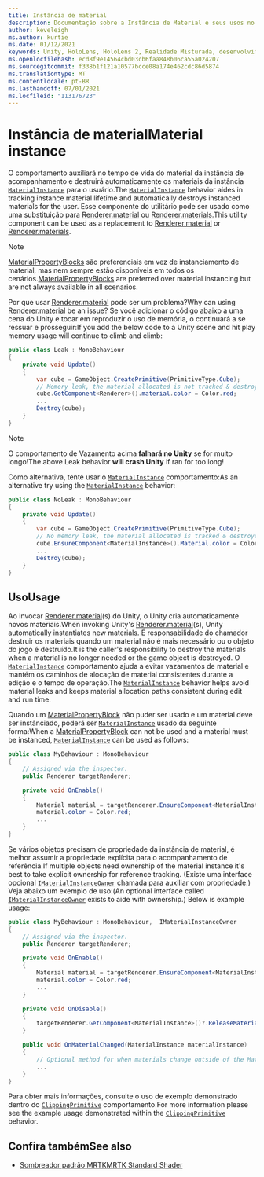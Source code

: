 ```yaml
---
title: Instância de material
description: Documentação sobre a Instância de Material e seus usos no MRTK
author: keveleigh
ms.author: kurtie
ms.date: 01/12/2021
keywords: Unity, HoloLens, HoloLens 2, Realidade Misturada, desenvolvimento, MRTK, MaterialInstance,
ms.openlocfilehash: ecd8f9e14564cbd03cb6faa848b06ca55a024207
ms.sourcegitcommit: f338b1f121a10577bcce08a174e462cdc86d5874
ms.translationtype: MT
ms.contentlocale: pt-BR
ms.lasthandoff: 07/01/2021
ms.locfileid: "113176723"
---
```

# <a name="material-instance"></a><span data-ttu-id="485be-104">Instância de material</span><span class="sxs-lookup"><span data-stu-id="485be-104">Material instance</span></span>

<span data-ttu-id="485be-105">O comportamento auxiliará no tempo de vida do material da instância de acompanhamento e destruirá automaticamente os materiais da instância [`MaterialInstance`](xref:Microsoft.MixedReality.Toolkit.Rendering.MaterialInstance) para o usuário.</span><span class="sxs-lookup"><span data-stu-id="485be-105">The [`MaterialInstance`](xref:Microsoft.MixedReality.Toolkit.Rendering.MaterialInstance) behavior aides in tracking instance material lifetime and automatically destroys instanced materials for the user.</span></span> <span data-ttu-id="485be-106">Esse componente do utilitário pode ser usado como uma substituição para [Renderer.material](https://docs.unity3d.com/ScriptReference/Renderer-material.html) ou [Renderer.materials.](https://docs.unity3d.com/ScriptReference/Renderer-materials.html)</span><span class="sxs-lookup"><span data-stu-id="485be-106">This utility component can be used as a replacement to [Renderer.material](https://docs.unity3d.com/ScriptReference/Renderer-material.html) or [Renderer.materials](https://docs.unity3d.com/ScriptReference/Renderer-materials.html).</span></span>

> [!NOTE]
> <span data-ttu-id="485be-107">[MaterialPropertyBlocks](https://docs.unity3d.com/ScriptReference/MaterialPropertyBlock.html) são preferenciais em vez de instanciamento de material, mas nem sempre estão disponíveis em todos os cenários.</span><span class="sxs-lookup"><span data-stu-id="485be-107">[MaterialPropertyBlocks](https://docs.unity3d.com/ScriptReference/MaterialPropertyBlock.html) are preferred over material instancing but are not always available  in all scenarios.</span></span>

<span data-ttu-id="485be-108">Por que usar [Renderer.material](https://docs.unity3d.com/ScriptReference/Renderer-material.html) pode ser um problema?</span><span class="sxs-lookup"><span data-stu-id="485be-108">Why can using [Renderer.material](https://docs.unity3d.com/ScriptReference/Renderer-material.html) be an issue?</span></span> <span data-ttu-id="485be-109">Se você adicionar o código abaixo a uma cena do Unity e tocar em reproduzir o uso de memória, o continuará a se ressuar e prosseguir:</span><span class="sxs-lookup"><span data-stu-id="485be-109">If you add the below code to a Unity scene and hit play memory usage will continue to climb and climb:</span></span>

```c#
public class Leak : MonoBehaviour
{
    private void Update()
    {
        var cube = GameObject.CreatePrimitive(PrimitiveType.Cube);
        // Memory leak, the material allocated is not tracked & destroyed.
        cube.GetComponent<Renderer>().material.color = Color.red;
        ...
        Destroy(cube);
    }
}
```

> [!NOTE]
> <span data-ttu-id="485be-110">O comportamento de Vazamento acima **falhará no Unity** se for muito longo!</span><span class="sxs-lookup"><span data-stu-id="485be-110">The above Leak behavior **will crash Unity** if ran for too long!</span></span>

<span data-ttu-id="485be-111">Como alternativa, tente usar o [`MaterialInstance`](xref:Microsoft.MixedReality.Toolkit.Rendering.MaterialInstance) comportamento:</span><span class="sxs-lookup"><span data-stu-id="485be-111">As an alternative try using the [`MaterialInstance`](xref:Microsoft.MixedReality.Toolkit.Rendering.MaterialInstance) behavior:</span></span>

```c#
public class NoLeak : MonoBehaviour
{
    private void Update()
    {
        var cube = GameObject.CreatePrimitive(PrimitiveType.Cube);
        // No memory leak, the material allocated is tracked & destroyed by MaterialInstance.
        cube.EnsureComponent<MaterialInstance>().Material.color = Color.red;
        ...
        Destroy(cube);
    }
}
```

## <a name="usage"></a><span data-ttu-id="485be-112">Uso</span><span class="sxs-lookup"><span data-stu-id="485be-112">Usage</span></span>

<span data-ttu-id="485be-113">Ao invocar [Renderer.material](https://docs.unity3d.com/ScriptReference/Renderer-material.html)(s) do Unity, o Unity cria automaticamente novos materiais.</span><span class="sxs-lookup"><span data-stu-id="485be-113">When invoking Unity's [Renderer.material](https://docs.unity3d.com/ScriptReference/Renderer-material.html)(s), Unity automatically instantiates new materials.</span></span> <span data-ttu-id="485be-114">É responsabilidade do chamador destruir os materiais quando um material não é mais necessário ou o objeto do jogo é destruído.</span><span class="sxs-lookup"><span data-stu-id="485be-114">It is the caller's responsibility to destroy the materials when a material is no longer needed or the game object is destroyed.</span></span> <span data-ttu-id="485be-115">O [`MaterialInstance`](xref:Microsoft.MixedReality.Toolkit.Rendering.MaterialInstance) comportamento ajuda a evitar vazamentos de material e mantém os caminhos de alocação de material consistentes durante a edição e o tempo de operação.</span><span class="sxs-lookup"><span data-stu-id="485be-115">The [`MaterialInstance`](xref:Microsoft.MixedReality.Toolkit.Rendering.MaterialInstance) behavior helps avoid material leaks and keeps material allocation paths consistent during edit and run time.</span></span>

<span data-ttu-id="485be-116">Quando um [MaterialPropertyBlock](https://docs.unity3d.com/ScriptReference/MaterialPropertyBlock.html) não puder ser usado e um material deve ser instânciado, poderá ser [`MaterialInstance`](xref:Microsoft.MixedReality.Toolkit.Rendering.MaterialInstance) usado da seguinte forma:</span><span class="sxs-lookup"><span data-stu-id="485be-116">When a [MaterialPropertyBlock](https://docs.unity3d.com/ScriptReference/MaterialPropertyBlock.html) can not be used and a material must be instanced, [`MaterialInstance`](xref:Microsoft.MixedReality.Toolkit.Rendering.MaterialInstance) can be used as follows:</span></span>

```c#
public class MyBehaviour : MonoBehaviour
{
    // Assigned via the inspector.
    public Renderer targetRenderer;

    private void OnEnable()
    {
        Material material = targetRenderer.EnsureComponent<MaterialInstance>().Material;
        material.color = Color.red;
        ...
    }
}
```

<span data-ttu-id="485be-117">Se vários objetos precisam de propriedade da instância de material, é melhor assumir a propriedade explícita para o acompanhamento de referência.</span><span class="sxs-lookup"><span data-stu-id="485be-117">If multiple objects need ownership of the material instance it's best to take explicit ownership for reference tracking.</span></span> <span data-ttu-id="485be-118">(Existe uma interface opcional [`IMaterialInstanceOwner`](xref:Microsoft.MixedReality.Toolkit.Rendering.IMaterialInstanceOwner) chamada para auxiliar com propriedade.) Veja abaixo um exemplo de uso:</span><span class="sxs-lookup"><span data-stu-id="485be-118">(An optional interface called [`IMaterialInstanceOwner`](xref:Microsoft.MixedReality.Toolkit.Rendering.IMaterialInstanceOwner) exists to aide with ownership.) Below is example usage:</span></span>

```c#
public class MyBehaviour : MonoBehaviour,  IMaterialInstanceOwner
{
    // Assigned via the inspector.
    public Renderer targetRenderer;

    private void OnEnable()
    {
        Material material = targetRenderer.EnsureComponent<MaterialInstance>().AcquireMaterial(this);
        material.color = Color.red;
        ...
    }

    private void OnDisable()
    {
        targetRenderer.GetComponent<MaterialInstance>()?.ReleaseMaterial(this)
    }

    public void OnMaterialChanged(MaterialInstance materialInstance)
    {
        // Optional method for when materials change outside of the MaterialInstance.
        ...
    }
}
```

<span data-ttu-id="485be-119">Para obter mais informações, consulte o uso de exemplo demonstrado dentro do [`ClippingPrimitive`](xref:Microsoft.MixedReality.Toolkit.Utilities.ClippingPrimitive) comportamento.</span><span class="sxs-lookup"><span data-stu-id="485be-119">For more information please see the example usage demonstrated within the [`ClippingPrimitive`](xref:Microsoft.MixedReality.Toolkit.Utilities.ClippingPrimitive) behavior.</span></span>

## <a name="see-also"></a><span data-ttu-id="485be-120">Confira também</span><span class="sxs-lookup"><span data-stu-id="485be-120">See also</span></span>

* [<span data-ttu-id="485be-121">Sombreador padrão MRTK</span><span class="sxs-lookup"><span data-stu-id="485be-121">MRTK Standard Shader</span></span>](mrtk-standard-shader.md)
